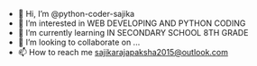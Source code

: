 - 👋 Hi, I’m @python-coder-sajika
- 👀 I’m interested in WEB DEVELOPING AND PYTHON CODING
- 🌱 I’m currently learning IN SECONDARY SCHOOL 8TH GRADE
- 💞️ I’m looking to collaborate on ...
- 📫 How to reach me sajikarajapaksha2015@outlook.com

<!---
python-coder-sajika/python-coder-sajika is a ✨ special ✨ repository because its `README.md` (this file) appears on your GitHub profile.
You can click the Preview link to take a look at your changes.
--->
